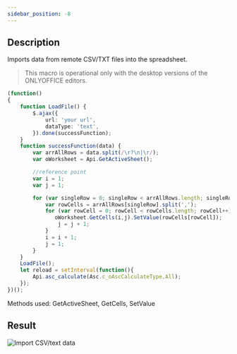 ```yaml
---
sidebar_position: -8
---
```


## Description

Imports data from remote CSV/TXT files into the spreadsheet.

> This macro is operational only with the desktop versions of the ONLYOFFICE editors.

<!-- This code snippet is shown in the screenshot. -->

<!-- eslint-skip -->

``` ts
(function() 
{
    function LoadFile() {
        $.ajax({
            url: 'your url',
            dataType: 'text',
        }).done(successFunction);
    }
    function successFunction(data) {
        var arrAllRows = data.split(/\r?\n|\r/);
        var oWorksheet = Api.GetActiveSheet();

        //reference point
        var i = 1;
        var j = 1;

        for (var singleRow = 0; singleRow < arrAllRows.length; singleRow++) {
            var rowCells = arrAllRows[singleRow].split(',');
            for (var rowCell = 0; rowCell < rowCells.length; rowCell++) {
               oWorksheet.GetCells(i,j).SetValue(rowCells[rowCell]);
                j = j + 1;
            }
            i = i + 1;
            j = 1;
        }
    }
    LoadFile();
    let reload = setInterval(function(){
        Api.asc_calculate(Asc.c_oAscCalculateType.All);
    });
})();
```

Methods used: GetActiveSheet, GetCells, SetValue

## Result

![Import CSV/text data](/assets/images/plugins/import-csv-macro.png)
